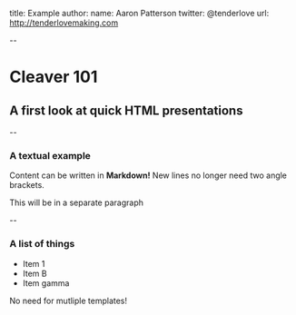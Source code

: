 title: Example
author:
  name: Aaron Patterson
  twitter: @tenderlove
  url: http://tenderlovemaking.com

--

# Cleaver 101
## A first look at quick HTML presentations

--

### A textual example

Content can be written in **Markdown!** New lines no longer need two angle brackets.

This will be in a separate paragraph

--

### A list of things

* Item 1
* Item B
* Item gamma

No need for mutliple templates!
